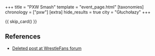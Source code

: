 +++
title = "PXW Smash"
template = "event_page.html"
[taxonomies]
chronology = ["pxw"]
[extra]
hide_results = true
city = "Głuchołazy"
+++

{{ skip_card() }}

## References

* [Deleted post at WrestleFans forum](https://wrestlefans.pl/forum/viewforum.php?f=247&start=80)
